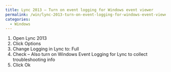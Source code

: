 ```yaml
---
title: Lync 2013 – Turn on event logging for Windows event viewer
permalink: /win/lync-2013-turn-on-event-logging-for-windows-event-viewer/
categories:
  - Windows
---
```

  1. Open Lync 2013 
  2. Click Options 
  3. Change Logging in Lync to: Full 
  4. Check – Also turn on Windows Event Logging for Lync to collect troubleshooting info 
  5. Click Ok
